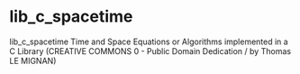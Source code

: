 lib_c_spacetime
===============

lib_c_spacetime Time and Space Equations or Algorithms implemented in a C Library (CREATIVE COMMONS 0 - Public Domain Dedication / by Thomas LE MIGNAN) 
